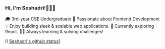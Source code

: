 ### Hi, I'm Seshadri!🙋🏻‍♀️


🎓 3rd-year CSE Undergraduate 
🌟 Passionate about Frontend Development
💡 Enjoy building sleek & scalable web applications.
🚀 Currently exploring React.
👩‍💻 Always learning & solving challenges!


[! [Seshadri's github status](https://github-readme-stats.vercel.app/api?username=seshadri-dutta&show_icons=true&theme=radical&hide_rank=false)]
